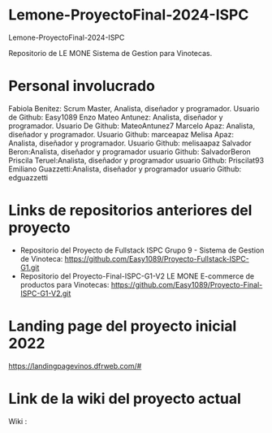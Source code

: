 # Lemone-ProyectoFinal-2024-ISPC
Lemone-ProyectoFinal-2024-ISPC

Repositorio de LE MONE Sistema de Gestion para Vinotecas.

# Personal involucrado
Fabiola Benitez: Scrum Master, Analista, diseñador y programador. Usuario de Github: Easy1089
Enzo Mateo Antunez: Analista, diseñador y programador. Usuario De Github: MateoAntunez7
Marcelo Apaz: Analista, diseñador y programador. Usuario Github: marceapaz
Melisa Apaz: Analista, diseñador y programador. Usuario Github: melisaapaz
Salvador Beron:Analista, diseñador y programador usuario Github: SalvadorBeron
Priscila Teruel:Analista, diseñador y programador usuario Github: Priscilat93
Emiliano Guazzetti:Analista, diseñador y programador usuario Github: edguazzetti

# Links de repositorios anteriores del proyecto
* Repositorio del Proyecto de Fullstack ISPC Grupo 9 - Sistema de Gestion de Vinoteca: https://github.com/Easy1089/Proyecto-Fullstack-ISPC-G1.git
* Repositorio del Proyecto-Final-ISPC-G1-V2 LE MONE E-commerce de productos para Vinotecas: https://github.com/Easy1089/Proyecto-Final-ISPC-G1-V2.git

# Landing page del proyecto inicial 2022
https://landingpagevinos.dfrweb.com/#

# Link de la wiki del proyecto actual
Wiki : 

